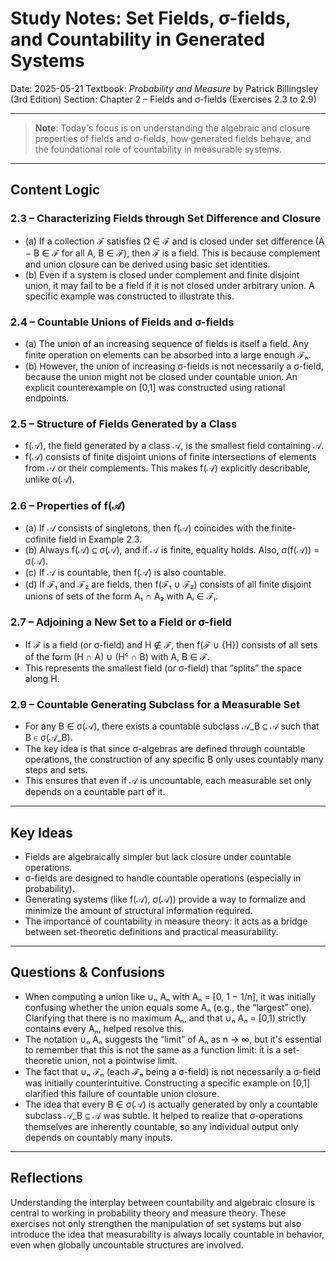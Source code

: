 # Study Notes: Set Fields, σ-fields, and Countability in Generated Systems

Date: 2025-05-21
Textbook: *Probability and Measure* by Patrick Billingsley (3rd Edition)
Section: Chapter 2 – Fields and σ-fields (Exercises 2.3 to 2.9)

---

> **Note**:
> Today's focus is on understanding the algebraic and closure properties of fields and σ-fields, how generated fields behave, and the foundational role of countability in measurable systems.

---

## Content Logic

### 2.3 – Characterizing Fields through Set Difference and Closure

* (a) If a collection ℱ satisfies Ω ∈ ℱ and is closed under set difference (A − B ∈ ℱ for all A, B ∈ ℱ), then ℱ is a field. This is because complement and union closure can be derived using basic set identities.
* (b) Even if a system is closed under complement and finite disjoint union, it may fail to be a field if it is not closed under arbitrary union. A specific example was constructed to illustrate this.

### 2.4 – Countable Unions of Fields and σ-fields

* (a) The union of an increasing sequence of fields is itself a field. Any finite operation on elements can be absorbed into a large enough ℱₙ.
* (b) However, the union of increasing σ-fields is not necessarily a σ-field, because the union might not be closed under countable union. An explicit counterexample on \[0,1] was constructed using rational endpoints.

### 2.5 – Structure of Fields Generated by a Class

* f(𝒜), the field generated by a class 𝒜, is the smallest field containing 𝒜.
* f(𝒜) consists of finite disjoint unions of finite intersections of elements from 𝒜 or their complements. This makes f(𝒜) explicitly describable, unlike σ(𝒜).

### 2.6 – Properties of f(𝒜)

* (a) If 𝒜 consists of singletons, then f(𝒜) coincides with the finite-cofinite field in Example 2.3.
* (b) Always f(𝒜) ⊆ σ(𝒜), and if 𝒜 is finite, equality holds. Also, σ(f(𝒜)) = σ(𝒜).
* (c) If 𝒜 is countable, then f(𝒜) is also countable.
* (d) If ℱ₁ and ℱ₂ are fields, then f(ℱ₁ ∪ ℱ₂) consists of all finite disjoint unions of sets of the form A₁ ∩ A₂ with Aᵢ ∈ ℱᵢ.

### 2.7 – Adjoining a New Set to a Field or σ-field

* If ℱ is a field (or σ-field) and H ∉ ℱ, then f(ℱ ∪ {H}) consists of all sets of the form
  (H ∩ A) ∪ (Hᶜ ∩ B) with A, B ∈ ℱ.
* This represents the smallest field (or σ-field) that “splits” the space along H.

### 2.9 – Countable Generating Subclass for a Measurable Set

* For any B ∈ σ(𝒜), there exists a countable subclass 𝒜\_B ⊆ 𝒜 such that B ∈ σ(𝒜\_B).
* The key idea is that since σ-algebras are defined through countable operations, the construction of any specific B only uses countably many steps and sets.
* This ensures that even if 𝒜 is uncountable, each measurable set only depends on a countable part of it.

---

## Key Ideas

* Fields are algebraically simpler but lack closure under countable operations.
* σ-fields are designed to handle countable operations (especially in probability).
* Generating systems (like f(𝒜), σ(𝒜)) provide a way to formalize and minimize the amount of structural information required.
* The importance of countability in measure theory: it acts as a bridge between set-theoretic definitions and practical measurability.

---

## Questions & Confusions

* When computing a union like ∪ₙ Aₙ with Aₙ = \[0, 1 − 1/n], it was initially confusing whether the union equals some Aₙ (e.g., the “largest” one). Clarifying that there is no maximum Aₙ, and that ∪ₙ Aₙ = \[0,1) strictly contains every Aₙ, helped resolve this.
* The notation ∪ₙ Aₙ suggests the “limit” of Aₙ as n → ∞, but it's essential to remember that this is not the same as a function limit: it is a set-theoretic union, not a pointwise limit.
* The fact that ∪ₙ ℱₙ (each ℱₙ being a σ-field) is not necessarily a σ-field was initially counterintuitive. Constructing a specific example on \[0,1] clarified this failure of countable union closure.
* The idea that every B ∈ σ(𝒜) is actually generated by only a countable subclass 𝒜\_B ⊆ 𝒜 was subtle. It helped to realize that σ-operations themselves are inherently countable, so any individual output only depends on countably many inputs.

---

## Reflections

Understanding the interplay between countability and algebraic closure is central to working in probability theory and measure theory. These exercises not only strengthen the manipulation of set systems but also introduce the idea that measurability is always locally countable in behavior, even when globally uncountable structures are involved.


